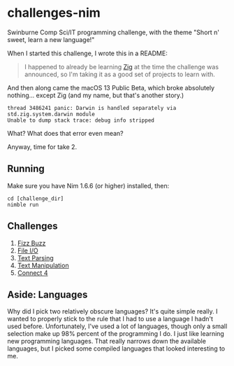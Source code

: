 # challenges-nim
Swinburne Comp Sci/IT programming challenge, with the theme "Short n' sweet, learn a new language!"

When I started this challenge, I wrote this in a README:

> I happened to already be learning [Zig](https://ziglang.org/) at the time the challenge was announced, so I'm taking it as a good set of projects to learn with.

And then along came the macOS 13 Public Beta, which broke absolutely nothing... except Zig (and my name, but that's another story.)

```
thread 3486241 panic: Darwin is handled separately via std.zig.system.darwin module
Unable to dump stack trace: debug info stripped
```

What? What does that error even mean?

Anyway, time for take 2.

## Running
Make sure you have Nim 1.6.6 (or higher) installed, then:
```
cd [challenge_dir]
nimble run
```

## Challenges

1. [Fizz Buzz](fizz_buzz)
2. [File I/O](file_io)
3. [Text Parsing](text_parsing)
4. [Text Manipulation](text_manipulation)
5. [Connect 4](connect4)

## Aside: Languages
Why did I pick two relatively obscure languages? It's quite simple really. I wanted to properly stick to the rule that I had to use a language I hadn't used before. Unfortunately, I've used a lot of languages, though only a small selection make up 98% percent of the programming I do. I just like learning new programming languages. That really narrows down the available languages, but I picked some compiled languages that looked interesting to me.
